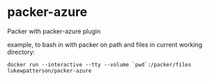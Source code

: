 # packer-azure
Packer with packer-azure plugin

example, to bash in with packer on path and files in current working directory:

```
docker run --interactive --tty --volume `pwd`:/packer/files lukewpatterson/packer-azure
```
